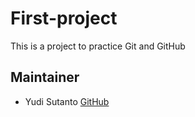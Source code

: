 # First-project
This is a project to practice Git and GitHub

## Maintainer
- Yudi Sutanto [GitHub](http://github.com/yudiks)